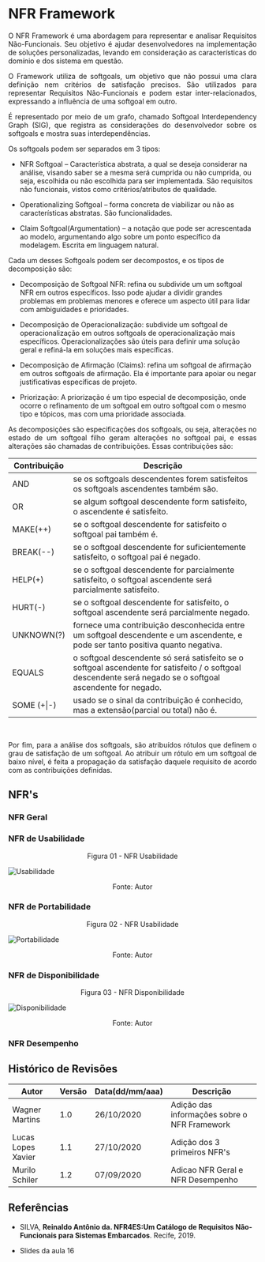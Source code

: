 # NFR Framework

<p align="justify">
O NFR Framework é uma abordagem para representar e analisar Requisitos Não-Funcionais. Seu objetivo é ajudar desenvolvedores na implementação de soluções personalizadas, levando em consideração as características do domínio e dos sistema em questão.
</p>

<p align="justify">
O Framework utiliza de softgoals, um objetivo que não possui uma clara definição nem critérios de satisfação precisos. São utilizados para representar Requisitos Não-Funcionais e podem estar inter-relacionados, expressando a influência de uma softgoal em outro.
</p>

<p align="justify">
É representado por meio de um grafo, chamado Softgoal Interdependency Graph (SIG), que registra as considerações do desenvolvedor sobre os softgoals e mostra suas interdependências.
</p>

Os softgoals podem ser separados em 3 tipos:

* NFR Softgoal – Característica abstrata, a qual se deseja considerar na análise, visando saber se a mesma será cumprida ou não cumprida, ou seja, escolhida ou não escolhida para ser implementada. São requisitos não funcionais, vistos como critérios/atributos de qualidade.

* Operationalizing Softgoal – forma concreta de viabilizar ou não as características abstratas. São funcionalidades.

* Claim Softgoal(Argumentation) – a notação que pode ser acrescentada ao modelo, argumentando algo sobre um ponto específico da modelagem. Escrita em linguagem natural.

Cada um desses Softgoals podem ser decompostos, e os tipos de decomposição são:

* Decomposição de Softgoal NFR: refina ou subdivide um um softgoal NFR em outros específicos. Isso pode ajudar a dividir grandes problemas em problemas menores e oferece um aspecto útil para lidar com ambiguidades e prioridades.

* Decomposição de Operacionalização: subdivide um softgoal de operacionalização em outros softgoals de operacionalização mais específicos. Operacionalizações são úteis para definir uma solução geral e refiná-la em soluções mais específicas.

* Decomposição de Afirmação (Claims): refina um softgoal de afirmação em outros softgoals de afirmação. Ela é importante para apoiar ou negar justificativas específicas de projeto.

* Priorização: A priorização é um tipo especial de decomposição, onde ocorre o refinamento de um softgoal em outro softgoal com o mesmo tipo e tópicos, mas com uma prioridade associada.

<p align="justify">
As decomposições são especificações dos softgoals, ou seja, alterações no estado de um softgoal filho geram alterações no softgoal pai, e essas alterações são chamadas de contribuições. Essas contribuições são:
</p>

Contribuição | Descrição
-|-
AND | se os softgoals descendentes forem satisfeitos os softgoals ascendentes também são.
OR | se algum softgoal descendente form satisfeito, o ascendente é satisfeito.
MAKE(++) | se o softgoal descendente for satisfeito o softgoal pai também é.
BREAK(--) | se o softgoal descendente for suficientemente satisfeito, o softgoal pai é negado.
HELP(+) | se o softgoal descendente for parcialmente satisfeito, o softgoal ascendente será parcialmente satisfeito.
HURT(-) | se o softgoal descendente for satisfeito, o softgoal ascendente será parcialmente negado.
UNKNOWN(?) | fornece uma contribuição desconhecida entre um softgoal descendente e um ascendente, e pode ser tanto positiva quanto negativa.
EQUALS | o softgoal descendente só será satisfeito se o softgoal ascendente for satisfeito / o softgoal descendente será negado se o softgoal ascendente for negado.
SOME (+\|-) | usado se o sinal da contribuição é conhecido, mas a extensão(parcial ou total) não é. 

<br>
<p align="justify">
Por fim, para a análise dos softgoals, são atribuídos rótulos que definem o grau de satisfação de um softgoal. Ao atribuir um rótulo em um softgoal de baixo nível, é feita a propagação da satisfação daquele requisito de acordo com as contribuições definidas.
</p>


## NFR's

### NFR Geral

### NFR de Usabilidade

<p align='center'>Figura 01 - NFR Usabilidade</p>

![Usabilidade](https://user-images.githubusercontent.com/38164895/97350801-aabece80-186f-11eb-9d8b-8188c2960635.png)

<p align='center'>Fonte: Autor</p>

### NFR de Portabilidade

<p align='center'>Figura 02 - NFR Usabilidade</p>

![Portabilidade](https://user-images.githubusercontent.com/38164895/97351460-8c0d0780-1870-11eb-842b-dedc4df1ec95.png)

<p align='center'>Fonte: Autor</p>

### NFR de Disponibilidade

<p align='center'>Figura 03 - NFR Disponibilidade</p>

![Disponibilidade](https://user-images.githubusercontent.com/38164895/97351511-a21ac800-1870-11eb-8e6e-15d0ca5cd777.png)

<p align='center'>Fonte: Autor</p>

### NFR Desempenho



## Histórico de Revisões 

Autor | Versão | Data(dd/mm/aaa) | Descrição
-|-|-|-
Wagner Martins | 1.0 | 26/10/2020 | Adição das informações sobre o NFR Framework
Lucas Lopes Xavier | 1.1 | 27/10/2020 | Adição dos 3 primeiros NFR's 
Murilo Schiler |1.2| 07/09/2020 | Adicao NFR Geral e NFR Desempenho
## Referências

* SILVA, **Reinaldo Antônio da. NFR4ES:Um Catálogo de Requisitos Não-Funcionais para Sistemas Embarcados**. Recife,  2019.

* Slides da aula 16